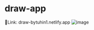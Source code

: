 # draw-app
🔗Link: draw-bytuhin1.netlify.app
![image](https://user-images.githubusercontent.com/111550237/202855836-2979e389-8107-4b8e-bbc5-221560c26925.png)
